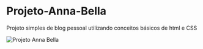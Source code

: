 # Projeto-Anna-Bella
Projeto simples de blog pessoal utilizando conceitos básicos de html e CSS 

![Projeto Anna Bella](https://github.com/Henriquebgf/Projeto-Anna-Bella/blob/main/Projeto-AnnaBella.gif)
